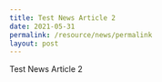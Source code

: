 ```yaml
---
title: Test News Article 2
date: 2021-05-31
permalink: /resource/news/permalink
layout: post
---
```

Test News Article 2